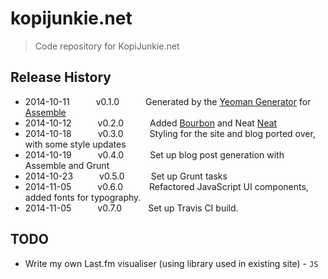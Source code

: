 # kopijunkie.net

> Code repository for KopiJunkie.net

## Release History
 * 2014-10-11   v0.1.0   Generated by the [Yeoman Generator](https://github.com/assemble/generator-assemble) for [Assemble](http://assemble.io)
 * 2014-10-12   v0.2.0   Added [Bourbon](http://bourbon.io) and Neat [Neat](http://neat.bourbon.io)
 * 2014-10-18   v0.3.0   Styling for the site and blog ported over, with some style updates
 * 2014-10-19   v0.4.0   Set up blog post generation with Assemble and Grunt
 * 2014-10-23   v0.5.0   Set up Grunt tasks
 * 2014-11-05   v0.6.0   Refactored JavaScript UI components, added fonts for typography.
 * 2014-11-05   v0.7.0   Set up Travis CI build.

## TODO
 * Write my own Last.fm visualiser (using library used in existing site) - `JS`